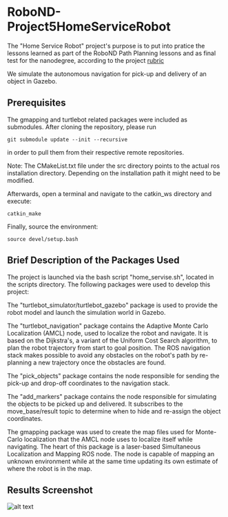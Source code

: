 # RoboND-Project5HomeServiceRobot

The "Home Service Robot" project's purpose is to put into pratice the lessons learned as part of the RoboND Path Planning lessons and as final test for the nanodegree, according to the project [rubric](https://review.udacity.com/#!/rubrics/2396/view)

We simulate the autonomous navigation for pick-up and delivery of an object in Gazebo.

[//]: # (Image References)

[image1]: ./images/Result.GIF "Result"

## Prerequisites

The gmapping and turtlebot related packages were included as submodules. After cloning the repository, please run 
```
git submodule update --init --recursive 
```
in order to pull them from their respective remote repositories.

Note: The CMakeList.txt file under the src directory points to the actual ros installation directory. Depending on the installation path it might need to be modified.

Afterwards, open a terminal and navigate to the catkin_ws directory and execute:

```
catkin_make
```
Finally, source the environment:

```
source devel/setup.bash
```

## Brief Description of the Packages Used

The project is launched via the bash script "home_servise.sh", located in the scripts directory. The following packages were used to develop this project:

The "turtlebot_simulator/turtlebot_gazebo" package is used to provide the robot model and launch the simulation world in Gazebo.

The "turtlebot_navigation" package contains the Adaptive Monte Carlo Localization (AMCL) node, used to localize the robot and navigate. It is based on the Dijkstra's, a variant of the Uniform Cost Search algorithm, to plan the robot trajectory from start to goal position. The ROS navigation stack makes possible to avoid any obstacles on the robot's path by re-planning a new trajectory once the obstacles are found.

The "pick_objects" package contains the node responsible for sending the pick-up and drop-off coordinates to the navigation stack.

The "add_markers" package contains the node responsible for simulating the objects to be picked up and delivered. It subscribes to the move_base/result topic to determine when to hide and re-assign the object coordinates.

The gmapping package was used to create the map files used for Monte-Carlo localization that the AMCL node uses to localize itself while navigating. The heart of this package is a laser-based Simultaneous Localization and Mapping ROS node. The node is capable of mapping an unknown environment while at the same time updating its own estimate of where the robot is in the map.

## Results Screenshot

![alt text][image1]

